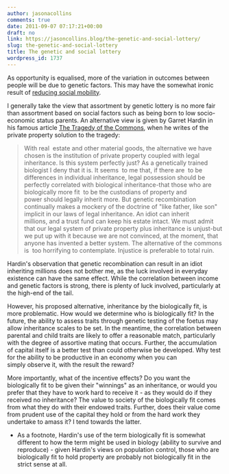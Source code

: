 ```yaml
---
author: jasonacollins
comments: true
date: 2011-09-07 07:17:21+00:00
draft: no
link: https://jasoncollins.blog/the-genetic-and-social-lottery/
slug: the-genetic-and-social-lottery
title: The genetic and social lottery
wordpress_id: 1737
---
```


As opportunity is equalised, more of the variation in outcomes between people will be due to genetic factors. This may have the somewhat ironic result of [reducing social mobility](https://jasoncollins.blog/low-social-mobility-equals-success/).

I generally take the view that assortment by genetic lottery is no more fair than assortment based on social factors such as being born to low socio-economic status parents. An alternative view is given by Garret Hardin in his famous article [The Tragedy of the Commons](http://www.sciencemag.org/content/162/3859/1243.abstract), when he writes of the private property solution to the tragedy:


<blockquote>With real  estate and other material goods, the alternative we have chosen is the institution of private property coupled with legal inheritance. Is this system perfectly just? As a genetically trained biologist I deny that it is. It seems  to me that, if there are  to be differences in individual inheritance, legal possession should be perfectly correlated with biological inheritance-that those who are biologically more fit  to be the custodians of property and power should legally inherit more. But genetic recombination continually makes a mockery of the doctrine of "like father, like son" implicit in our laws of legal inheritance. An idiot can inherit millions, and a trust fund can keep his estate intact. We must admit that our legal system of private property plus inheritance is unjust-but we put up with it because we are not convinced, at the moment, that anyone has invented a better system. The alternative of the commons is  too horrifying to contemplate. Injustice is preferable to total ruin.</blockquote>


Hardin's observation that genetic recombination can result in an idiot inheriting millions does not bother me, as the luck involved in everyday existence can have the same effect. While the correlation between income and genetic factors is strong, there is plenty of luck involved, particularly at the high-end of the tail.

However, his proposed alternative, inheritance by the biologically fit, is more problematic. How would we determine who is biologically fit? In the future, the ability to assess traits through genetic testing of the foetus may allow inheritance scales to be set. In the meantime, the correlation between parental and child traits are likely to offer a reasonable match, particularly with the degree of assortive mating that occurs. Further, the accumulation of capital itself is a better test than could otherwise be developed. Why test for the ability to be productive in an economy when you can simply observe it, with the result the reward?

More importantly, what of the incentive effects? Do you want the biologically fit to be given their "winnings" as an inheritance, or would you prefer that they have to work hard to receive it - as they would do if they received no inheritance? The value to society of the biologically fit comes from what they do with their endowed traits. Further, does their value come from prudent use of the capital they hold or from the hard work they undertake to amass it? I tend towards the latter.

* As a footnote, Hardin's use of the term biologically fit is somewhat different to how the term might be used in biology (ability to survive and reproduce) - given Hardin's views on population control, those who are biologically fit to hold property are probably not biologically fit in the strict sense at all.
